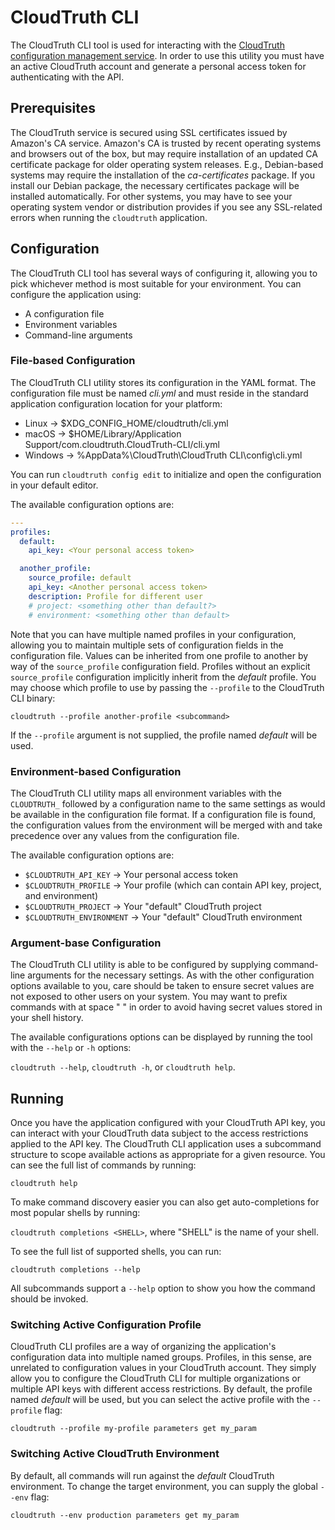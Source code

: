 CloudTruth CLI
==============

The CloudTruth CLI tool is used for interacting with the [CloudTruth configuration management service](https://cloudtruth.com).
In order to use this utility you must have an active CloudTruth account and generate a personal access token for authenticating with the API.

Prerequisites
-------------

The CloudTruth service is secured using SSL certificates issued by Amazon's CA service.
Amazon's CA is trusted by recent operating systems and browsers out of the box, but may require installation of an updated CA certificate package for older operating system releases.
E.g., Debian-based systems may require the installation of the _ca-certificates_ package.
If you install our Debian package, the necessary certificates package will be installed automatically.
For other systems, you may have to see your operating system vendor or distribution provides if you see any SSL-related errors when running the `cloudtruth` application.

Configuration
-------------

The CloudTruth CLI tool has several ways of configuring it, allowing you to pick whichever method is most suitable for your environment.
You can configure the application using:

* A configuration file
* Environment variables
* Command-line arguments


### File-based Configuration

The CloudTruth CLI utility stores its configuration in the YAML format.
The configuration file must be named _cli.yml_ and must reside in the standard application configuration location for your platform:

* Linux -> $XDG_CONFIG_HOME/cloudtruth/cli.yml
* macOS -> $HOME/Library/Application Support/com.cloudtruth.CloudTruth-CLI/cli.yml
* Windows -> %AppData%\CloudTruth\CloudTruth CLI\config\cli.yml

You can run `cloudtruth config edit` to initialize and open the configuration in your default editor.

The available configuration options are:

```yaml
--- 
profiles:
  default:
    api_key: <Your personal access token>

  another_profile:
    source_profile: default
    api_key: <Another personal access token>
    description: Profile for different user
    # project: <something other than default?>
    # environment: <something other than default>
```

Note that you can have multiple named profiles in your configuration, allowing you to maintain multiple sets of configuration fields in the configuration file.
Values can be inherited from one profile to another by way of the `source_profile` configuration field.
Profiles without an explicit `source_profile` configuration implicitly inherit from the _default_ profile.
You may choose which profile to use by passing the `--profile` to the CloudTruth CLI binary:

`cloudtruth --profile another-profile <subcommand>`

If the `--profile` argument is not supplied, the profile named _default_ will be used.

### Environment-based Configuration

The CloudTruth CLI utility maps all environment variables with the `CLOUDTRUTH_` followed by a configuration name to the same settings as would be available in the configuration file format.
If a configuration file is found, the configuration values from the environment will be merged with and take precedence over any values from the configuration file.

The available configuration options are:

* `$CLOUDTRUTH_API_KEY` -> Your personal access token
* `$CLOUDTRUTH_PROFILE` -> Your profile (which can contain API key, project, and environment)
* `$CLOUDTRUTH_PROJECT` -> Your "default" CloudTruth project
* `$CLOUDTRUTH_ENVIRONMENT` -> Your "default" CloudTruth environment


### Argument-base Configuration

The CloudTruth CLI utility is able to be configured by supplying command-line arguments for the necessary settings.
As with the other configuration options available to you, care should be taken to ensure secret values are not exposed to other users on your system.
You may want to prefix commands with at space " " in order to avoid having secret values stored in your shell history.

The available configurations options can be displayed by running the tool with the `--help` or `-h` options:

`cloudtruth --help`, `cloudtruth -h`, or `cloudtruth help`.


Running
-------

Once you have the application configured with your CloudTruth API key, you can interact with your CloudTruth data subject to the access restrictions applied to the API key.
The CloudTruth CLI application uses a subcommand structure to scope available actions as appropriate for a given resource. You can see the full list of commands by running:

`cloudtruth help`

To make command discovery easier you can also get auto-completions for most popular shells by running:

`cloudtruth completions <SHELL>`, where "SHELL" is the name of your shell.

To see the full list of supported shells, you can run:

`cloudtruth completions --help`

All subcommands support a `--help` option to show you how the command should be invoked.

### Switching Active Configuration Profile

CloudTruth CLI profiles are a way of organizing the application's configuration data into multiple named groups.
Profiles, in this sense, are unrelated to configuration values in your CloudTruth account.
They simply allow you to configure the CloudTruth CLI for multiple organizations or multiple API keys with different access restrictions.
By default, the profile named _default_ will be used, but you can select the active profile with the `--profile` flag:

`cloudtruth --profile my-profile parameters get my_param`

### Switching Active CloudTruth Environment

By default, all commands will run against the _default_ CloudTruth environment.
To change the target environment, you can supply the global `--env` flag:

`cloudtruth --env production parameters get my_param`

